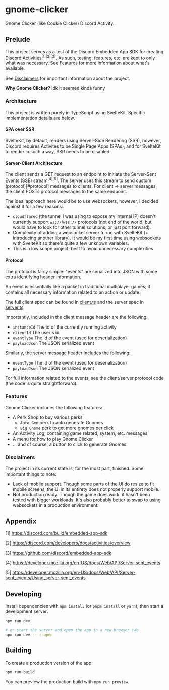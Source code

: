 # gnome-clicker

Gnome Clicker (like Cookie Clicker) Discord Activity.

## Prelude

This project serves as a test of the Discord Embedded App SDK for creating Discord
Activities<sup>[1]</sup><sup>[2]</sup><sup>[3]</sup>. As such, testing, features, etc. are kept to
only what was necessary. See [Features](#features) for more information about what's available.

See [Disclaimers](#disclaimers) for important information about the project.

**Why Gnome Clicker?**
idk it seemed kinda funny

### Architecture

This project is written purely in TypeScript using SvelteKit. Specific implementation details are
below.

#### SPA over SSR

SvelteKit, by default, renders using Server-Side Rendering (SSR), however, Discord requires
Activites to be Single Page Apps (SPAs), and for SvelteKit to render in such a way, SSR needs to be
disabled.

#### Server-Client Architecture

The client sends a GET request to an endpoint to initiate the Server-Sent Events (SSE)
stream<sup>[4]</sup><sup>[5]</sup>. The server uses this stream to send custom (protocol)[#protocol]
messages to clients. For client -> server messages, the client POSTs protocol messages to the same
endpoint.

The ideal approach here would be to use websockets, however, I decided against it for a few reasons:

-   `cloudflared` (the tunnel I was using to expose my internal IP) doesn't currently support
    `ws://`/`wss://` protocols (not end of the world, but would have to look for other tunnel
    solutions, or just port forward).
-   Complexity of adding a websocket server to run with SvelteKit (+ introducing another library).
    It would be my first time using websockets with SvelteKit so there's quite a few unknown variables.
-   This is a low scope project; best to avoid unnecessary complexities

#### Protocol

The protocol is fairly simple: "events" are serialized into JSON with some extra identifying header
information.

An event is essentially like a packet in traditional multiplayer games; it contains all necessary
information related to an action or update.

The full client spec can be found in [client.ts](./src/lib/protocol/client.ts) and the server spec
in [server.ts](./src/lib/protocol/server.ts).

Importantly, included in the client message header are the following:

-   `instanceId` The id of the currently running activity
-   `clientId` The user's id
-   `eventType` The id of the event (used for deserialization)
-   `payloadJson` The JSON serialized event

Similarly, the server message header includes the following:

-   `eventType` The id of the event (used for deserialization)
-   `payloadJson` The JSON serialized event

For full information related to the events, see the client/server protocol code (the code is quite
straightforward).

### Features

Gnome Clicker includes the following features:

-   A Perk Shop to buy various perks
    -   `Auto Gen` perk to auto generate Gnomes
    -   `Big Gnome` perk to get more gnomes per click
-   An Activity Log, containing game related, system, etc. messages
-   A menu for how to play Gnome Clicker
-   ... and of course, a button to click to generate Gnomes

### Disclaimers

The project in its current state is, for the most part, finished. Some important things to note:

-   Lack of mobile support. Though some parts of the UI do resize to fit mobile screens, the UI in
    its entirety does not properly support mobile.
-   Not production ready. Though the game does work, it hasn't been tested with bigger workloads.
    It's also probably better to swap to using websockets in a production environment.

## Appendix

[1] https://discord.com/build/embedded-app-sdk

[2] https://discord.com/developers/docs/activities/overview

[3] https://github.com/discord/embedded-app-sdk

[4] https://developer.mozilla.org/en-US/docs/Web/API/Server-sent_events

[5] https://developer.mozilla.org/en-US/docs/Web/API/Server-sent_events/Using_server-sent_events

## Developing

Install dependencies with `npm install` (or `pnpm install` or `yarn`), then start a development
server:

```bash
npm run dev

# or start the server and open the app in a new browser tab
npm run dev -- --open
```

## Building

To create a production version of the app:

```bash
npm run build
```

You can preview the production build with `npm run preview`.
